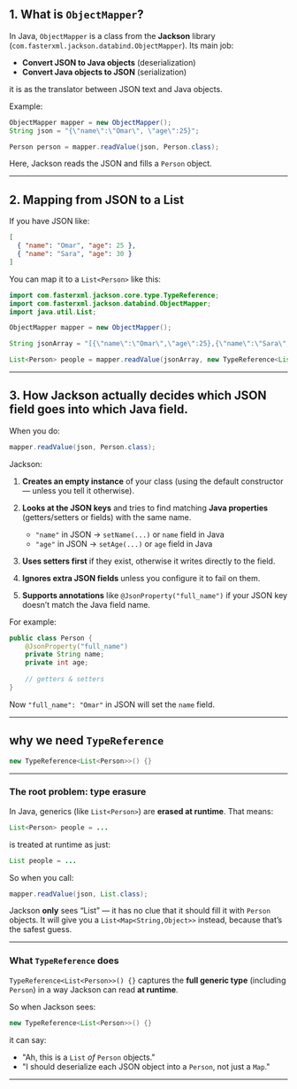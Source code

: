 ## **1. What is `ObjectMapper`?**

In Java, `ObjectMapper` is a class from the **Jackson** library (`com.fasterxml.jackson.databind.ObjectMapper`).
Its main job:

* **Convert JSON to Java objects** (deserialization)
* **Convert Java objects to JSON** (serialization)

it is as the translator between JSON text and Java objects.

Example:

```java
ObjectMapper mapper = new ObjectMapper();
String json = "{\"name\":\"Omar\", \"age\":25}";

Person person = mapper.readValue(json, Person.class);
```

Here, Jackson reads the JSON and fills a `Person` object.

---

## **2. Mapping from JSON to a List**


If you have JSON like:

```json
[
  { "name": "Omar", "age": 25 },
  { "name": "Sara", "age": 30 }
]
```

You can map it to a `List<Person>` like this:

```java
import com.fasterxml.jackson.core.type.TypeReference;
import com.fasterxml.jackson.databind.ObjectMapper;
import java.util.List;

ObjectMapper mapper = new ObjectMapper();

String jsonArray = "[{\"name\":\"Omar\",\"age\":25},{\"name\":\"Sara\",\"age\":30}]";

List<Person> people = mapper.readValue(jsonArray, new TypeReference<List<Person>>() {});
```

---

## **3. How Jackson actually decides which JSON field goes into which Java field.**

When you do:

```java
mapper.readValue(json, Person.class);
```

Jackson:

1. **Creates an empty instance** of your class (using the default constructor — unless you tell it otherwise).
2. **Looks at the JSON keys** and tries to find matching **Java properties** (getters/setters or fields) with the same name.

   * `"name"` in JSON → `setName(...)` or `name` field in Java
   * `"age"` in JSON → `setAge(...)` or `age` field in Java
3. **Uses setters first** if they exist, otherwise it writes directly to the field.
4. **Ignores extra JSON fields** unless you configure it to fail on them.
5. **Supports annotations** like `@JsonProperty("full_name")` if your JSON key doesn’t match the Java field name.

For example:

```java
public class Person {
    @JsonProperty("full_name")
    private String name;
    private int age;
    
    // getters & setters
}
```

Now `"full_name": "Omar"` in JSON will set the `name` field.

---

## why we need `TypeReference`


```java
new TypeReference<List<Person>>() {}
```

---

### The root problem: **type erasure**

In Java, generics (like `List<Person>`) are **erased at runtime**.
That means:

```java
List<Person> people = ...
```

is treated at runtime as just:

```java
List people = ...
```

So when you call:

```java
mapper.readValue(json, List.class);
```

Jackson **only** sees “List” — it has no clue that it should fill it with `Person` objects.
It will give you a `List<Map<String,Object>>` instead, because that’s the safest guess.

---


### What `TypeReference` does

`TypeReference<List<Person>>() {}` captures the **full generic type** (including `Person`) in a way Jackson can read **at runtime**.

So when Jackson sees:

```java
new TypeReference<List<Person>>() {}
```

it can say:

* "Ah, this is a `List` *of* `Person` objects."
* "I should deserialize each JSON object into a `Person`, not just a `Map`."

---
